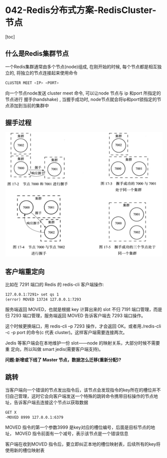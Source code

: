 # 042-Redis分布式方案-RedisCluster-节点

[toc]

## 什么是Redis集群节点

一个Redis集群通常由多个节点(node)组成, 在刚开始的时候, 每个节点都是相互独立的, 将独立的节点连接起来使用命令

```java
CLUSTER MEET <IP> <PORT>
```

向一个节点node发送 cluster meet 命令, 可以让node 节点与 ip 和port 所指定的节点进行 握手(handshake) , 当握手成功时, node节点就会将ip和port锁指定的节点添加到当前的集群中

## 握手过程

![image-20210306205810287](../../../../assets/image-20210306205810287.png)



## 客户端重定向

比如在 7291 端口的 Redis 的 redis-cli 客户端操作:

```
127.0.0.1:7291> set qs 1
(error) MOVED 13724 127.0.0.1:7293
```

服务端返回 MOVED，也就是根据 key 计算出来的 slot 不归 7191 端口管理，而是 归 7293 端口管理，服务端返回 MOVED 告诉客户端去 7293 端口操作。

这个时候更换端口，用 redis-cli –p 7293 操作，才会返回 OK。或者用./redis-cli -c -p port 的命令(c 代表 cluster)。这样客户端需要连接两次。

Jedis 等客户端会在本地维护一份 slot——node 的映射关系，大部分时候不需要重 定向，所以叫做 smart jedis(需要客户端支持)。

**问题:新增或下线了 Master 节点，数据怎么迁移(重新分配)?**



## 跳转

当客户端向一个错误的节点发出指令后，该节点会发现指令的key所在的槽位并不归自己管理，这时它会向客户端发送一个特殊的跳转命令携带目标操作的节点地址，告诉客户端去连接这个节点以获取数据

```
GET X
-MOVED 8999 127.0.0.1:6379
```

MOVED 指令的第一个参数3999 是key对应的槽位编号，后面是目标节点的地址， MOVED 指令前面有一个减号，表示该节点是一个错误信息

客户端在收到MOVED 指令后，要立即纠正本地的槽位映射表，后续所有的key将使用新的槽位映射表
